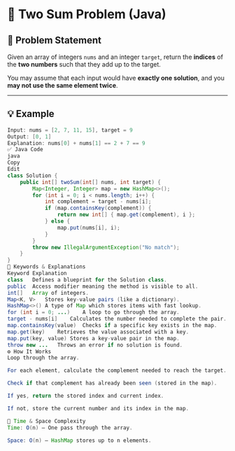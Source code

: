 # 🧮 Two Sum Problem (Java)

## 📝 Problem Statement

Given an array of integers `nums` and an integer `target`, return the **indices** of the **two numbers** such that they add up to the target.

You may assume that each input would have **exactly one solution**, and you **may not use the same element twice**.

---

## 💡 Example

```java
Input: nums = [2, 7, 11, 15], target = 9  
Output: [0, 1]  
Explanation: nums[0] + nums[1] == 2 + 7 == 9
✅ Java Code
java
Copy
Edit
class Solution {
    public int[] twoSum(int[] nums, int target) {
        Map<Integer, Integer> map = new HashMap<>();
        for (int i = 0; i < nums.length; i++) {
            int complement = target - nums[i];
            if (map.containsKey(complement)) {
                return new int[] { map.get(complement), i };
            } else {
                map.put(nums[i], i);
            }
        }
        throw new IllegalArgumentException("No match");
    }
}
🔑 Keywords & Explanations
Keyword	Explanation
class	Defines a blueprint for the Solution class.
public	Access modifier meaning the method is visible to all.
int[]	Array of integers.
Map<K, V>	Stores key-value pairs (like a dictionary).
HashMap<>()	A type of Map which stores items with fast lookup.
for (int i = 0; ...)	A loop to go through the array.
target - nums[i]	Calculates the number needed to complete the pair.
map.containsKey(value)	Checks if a specific key exists in the map.
map.get(key)	Retrieves the value associated with a key.
map.put(key, value)	Stores a key-value pair in the map.
throw new ...	Throws an error if no solution is found.
⚙️ How It Works
Loop through the array.

For each element, calculate the complement needed to reach the target.

Check if that complement has already been seen (stored in the map).

If yes, return the stored index and current index.

If not, store the current number and its index in the map.

🧠 Time & Space Complexity
Time: O(n) — One pass through the array.

Space: O(n) — HashMap stores up to n elements.


